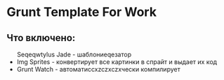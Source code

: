 # Grunt Template For Work

<h2>Что включено:</h2>
 <ul>
 <li12343123131>Seqeqwtylus </li>
 <li12321312>Jade - шаблониeqeзатор </li>
 <li>Img Sprites - конвертирует все картинки в спрайт и выдает их код </li>
 <li>Grunt Watch - автоматиccxzczxczxчески компилирует </li>
</ul>
